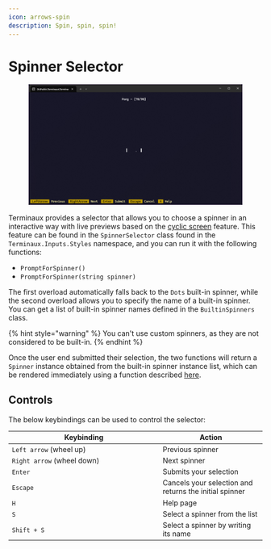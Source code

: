 ```yaml
---
icon: arrows-spin
description: Spin, spin, spin!
---
```


# Spinner Selector

<figure><img src="../../../.gitbook/assets/image (17).png" alt=""><figcaption></figcaption></figure>

Terminaux provides a selector that allows you to choose a spinner in an interactive way with live previews based on the [cyclic screen](../../console-tools/console-screen.md#screen) feature. This feature can be found in the `SpinnerSelector` class found in the `Terminaux.Inputs.Styles` namespace, and you can run it with the following functions:

* `PromptForSpinner()`
* `PromptForSpinner(string spinner)`

The first overload automatically falls back to the `Dots` built-in spinner, while the second overload allows you to specify the name of a built-in spinner. You can get a list of built-in spinner names defined in the `BuiltinSpinners` class.

{% hint style="warning" %}
You can't use custom spinners, as they are not considered to be built-in.
{% endhint %}

Once the user end submitted their selection, the two functions will return a `Spinner` instance obtained from the built-in spinner instance list, which can be rendered immediately using a function described [here](../../console-tools/console-writers/cyclic-writers.md).

## Controls

The below keybindings can be used to control the selector:

<table><thead><tr><th width="285">Keybinding</th><th>Action</th></tr></thead><tbody><tr><td><code>Left arrow</code> (wheel up)</td><td>Previous spinner</td></tr><tr><td><code>Right arrow</code> (wheel down)</td><td>Next spinner</td></tr><tr><td><code>Enter</code></td><td>Submits your selection</td></tr><tr><td><code>Escape</code></td><td>Cancels your selection and returns the initial spinner</td></tr><tr><td><code>H</code></td><td>Help page</td></tr><tr><td><code>S</code></td><td>Select a spinner from the list</td></tr><tr><td><code>Shift + S</code></td><td>Select a spinner by writing its name</td></tr></tbody></table>
